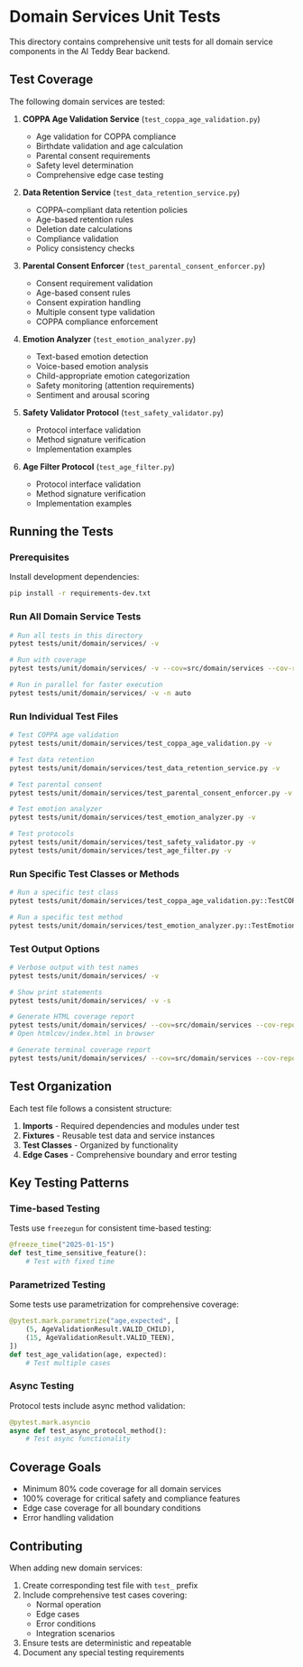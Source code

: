 # Domain Services Unit Tests

This directory contains comprehensive unit tests for all domain service components in the AI Teddy Bear backend.

## Test Coverage

The following domain services are tested:

1. **COPPA Age Validation Service** (`test_coppa_age_validation.py`)
   - Age validation for COPPA compliance
   - Birthdate validation and age calculation
   - Parental consent requirements
   - Safety level determination
   - Comprehensive edge case testing

2. **Data Retention Service** (`test_data_retention_service.py`)
   - COPPA-compliant data retention policies
   - Age-based retention rules
   - Deletion date calculations
   - Compliance validation
   - Policy consistency checks

3. **Parental Consent Enforcer** (`test_parental_consent_enforcer.py`)
   - Consent requirement validation
   - Age-based consent rules
   - Consent expiration handling
   - Multiple consent type validation
   - COPPA compliance enforcement

4. **Emotion Analyzer** (`test_emotion_analyzer.py`)
   - Text-based emotion detection
   - Voice-based emotion analysis
   - Child-appropriate emotion categorization
   - Safety monitoring (attention requirements)
   - Sentiment and arousal scoring

5. **Safety Validator Protocol** (`test_safety_validator.py`)
   - Protocol interface validation
   - Method signature verification
   - Implementation examples

6. **Age Filter Protocol** (`test_age_filter.py`)
   - Protocol interface validation
   - Method signature verification
   - Implementation examples

## Running the Tests

### Prerequisites

Install development dependencies:
```bash
pip install -r requirements-dev.txt
```

### Run All Domain Service Tests

```bash
# Run all tests in this directory
pytest tests/unit/domain/services/ -v

# Run with coverage
pytest tests/unit/domain/services/ -v --cov=src/domain/services --cov-report=html

# Run in parallel for faster execution
pytest tests/unit/domain/services/ -v -n auto
```

### Run Individual Test Files

```bash
# Test COPPA age validation
pytest tests/unit/domain/services/test_coppa_age_validation.py -v

# Test data retention
pytest tests/unit/domain/services/test_data_retention_service.py -v

# Test parental consent
pytest tests/unit/domain/services/test_parental_consent_enforcer.py -v

# Test emotion analyzer
pytest tests/unit/domain/services/test_emotion_analyzer.py -v

# Test protocols
pytest tests/unit/domain/services/test_safety_validator.py -v
pytest tests/unit/domain/services/test_age_filter.py -v
```

### Run Specific Test Classes or Methods

```bash
# Run a specific test class
pytest tests/unit/domain/services/test_coppa_age_validation.py::TestCOPPAAgeValidator -v

# Run a specific test method
pytest tests/unit/domain/services/test_emotion_analyzer.py::TestEmotionAnalyzer::test_analyze_text_happy_emotions -v
```

### Test Output Options

```bash
# Verbose output with test names
pytest tests/unit/domain/services/ -v

# Show print statements
pytest tests/unit/domain/services/ -v -s

# Generate HTML coverage report
pytest tests/unit/domain/services/ --cov=src/domain/services --cov-report=html
# Open htmlcov/index.html in browser

# Generate terminal coverage report
pytest tests/unit/domain/services/ --cov=src/domain/services --cov-report=term-missing
```

## Test Organization

Each test file follows a consistent structure:

1. **Imports** - Required dependencies and modules under test
2. **Fixtures** - Reusable test data and service instances
3. **Test Classes** - Organized by functionality
4. **Edge Cases** - Comprehensive boundary and error testing

## Key Testing Patterns

### Time-based Testing
Tests use `freezegun` for consistent time-based testing:
```python
@freeze_time("2025-01-15")
def test_time_sensitive_feature():
    # Test with fixed time
```

### Parametrized Testing
Some tests use parametrization for comprehensive coverage:
```python
@pytest.mark.parametrize("age,expected", [
    (5, AgeValidationResult.VALID_CHILD),
    (15, AgeValidationResult.VALID_TEEN),
])
def test_age_validation(age, expected):
    # Test multiple cases
```

### Async Testing
Protocol tests include async method validation:
```python
@pytest.mark.asyncio
async def test_async_protocol_method():
    # Test async functionality
```

## Coverage Goals

- Minimum 80% code coverage for all domain services
- 100% coverage for critical safety and compliance features
- Edge case coverage for all boundary conditions
- Error handling validation

## Contributing

When adding new domain services:

1. Create corresponding test file with `test_` prefix
2. Include comprehensive test cases covering:
   - Normal operation
   - Edge cases
   - Error conditions
   - Integration scenarios
3. Ensure tests are deterministic and repeatable
4. Document any special testing requirements

